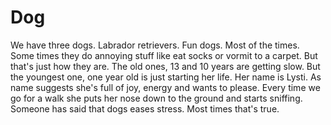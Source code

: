 # Dog

We have three dogs. Labrador retrievers. Fun dogs. Most of the times. Some times they do annoying stuff like eat socks or vormit to a carpet. But that's just how they are. The old ones, 13 and 10 years are getting slow. But the youngest one, one year old is just starting her life. Her name is Lysti. As name suggests she's full of joy, energy and wants to please. Every time we go for a walk she puts her nose down to the ground and starts sniffing. Someone has said that dogs eases stress. Most times that's true.